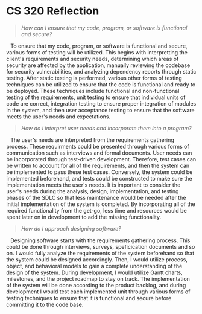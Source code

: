 # CS 320 Reflection

> *How can I ensure that my code, program, or software is functional and secure?*

&ensp; To ensure that my code, program, or software is functional and secure, various forms of testing will be utilized. This begins with interpretting the client's requirements and security needs, determining which areas of security are affected by the application, manually reviewing the codebase for security vulnerabilities, and analyzing dependency reports through static testing. After static testing is performed, various other forms of testing techniques can be utilized to ensure that the code is functional and ready to be deployed. These techniques include functional and non-functional testing of the requirements, unit testing to ensure that individual units of code are correct, integration testing to ensure proper integration of modules in the system, and then user acceptance testing to ensure that the software meets the user's needs and expectations.

> *How do I interpret user needs and incorporate them into a program?*

&ensp; The user's needs are interpreted from the requirements gathering process. These requirments could be presented through various forms of communication such as interviews and formal documents. User needs can be incorporated through test-driven development. Therefore, test cases can be written to account for all of the requirements, and then the system can be implemented to pass these test cases. Conversely, the system could be implemented beforehand, and tests could be constructed to make sure the implementation meets the user's needs. It is important to consider the user's needs during the analysis, design, implementation, and testing phases of the SDLC so that less maintenance would be needed after the initial implementation of the system is completed. By incorporating all of the required functionality from the get-go, less time and resources would be spent later on in development to add the missing functionality.

> *How do I approach designing software?*

&ensp; Designing software starts with the requirements gathering process. This could be done through interviews, surveys, speficication documents and so on. I would fully analyze the requirements of the system beforehand so that the system could be designed accordingly. Then, I would utilize process, object, and behavioral models to gain a complete understanding of the design of the system. During development, I would utilize Gantt charts, milestones, and the project roadmap to stay on track. The implementation of the system will be done according to the product backlog, and during development I would test each implemented unit through various forms of testing techniques to ensure that it is functional and secure before committing it to the code base.
